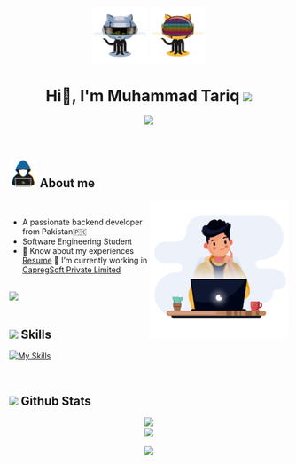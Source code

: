 <p align="center"> <img src="https://github.com/MTariq99/MTariq99/raw/main/assets/github_2.gif" height="20%" width="20%"> <img src="https://github.com/MTariq99/MTariq99/raw/main/assets/github_3.gif" height="20%" width="20%"> </p>


<h1 align="center"><b>Hi👋, I'm Muhammad Tariq </b><img src="https://media.giphy.com/media/hvRJCLFzcasrR4ia7z/giphy.gif" width="35"></h1>

<p align="center">
  <a href="https://github.com/DenverCoder1/readme-typing-svg"><img src="https://readme-typing-svg.herokuapp.com?font=Time+New+Roman&color=cyan&size=25&center=true&vCenter=true&width=600&height=100&lines=Assalamu+O+Alaikum+Warahmatullah..&hearts;++;Golang+Developer,;Software+Engineering+Student,;Active+Learner/Researcher,;Love+to+learn+new+stuffs..&hearts;"></a>
</p>


<br>


	
## <picture><img src="https://github.com/MTariq99/MTariq99/raw/main/assets/about_me.gif" width = 50px></picture> **About me**

<picture> <img align="right" src="https://github.com/MTariq99/MTariq99/raw/main/assets/developer.gif" width = 250px></picture>

<br>

- A passionate backend developer from Pakistan🇵🇰
-  Software Engineering Student
- 📄 Know about my experiences <a href="https://github.com/MTariq99/MTariq99/raw/main/assets/cv.pdf" target="blank">Resume</a>
   🔭 I’m currently working in <a href="https://www.capregsoft.com/" target="blank">CapregSoft Private Limited</a>
<br><br>

<img src="https://user-images.githubusercontent.com/73097560/115834477-dbab4500-a447-11eb-908a-139a6edaec5c.gif"><br><br>

## <img src="https://media2.giphy.com/media/QssGEmpkyEOhBCb7e1/giphy.gif?cid=ecf05e47a0n3gi1bfqntqmob8g9aid1oyj2wr3ds3mg700bl&rid=giphy.gif" width ="25"><b> Skills</b>
[![My Skills](https://skillicons.dev/icons?i=go,nodejs,express,react,c,cpp,graphql,docker,git,github,html,css,mysql,postgres,mongodb,vscode,postman,rabbitmq,kafka&perline=6)](https://skillicons.dev)

<br>


## <img src="https://media.giphy.com/media/iY8CRBdQXODJSCERIr/giphy.gif" width="35"><b> Github Stats </b>
<be>
<div align="center">
  <img src="https://github-readme-streak-stats.herokuapp.com?user=MTariq99&theme=algolia&background=0d1117&hide_border=true" />

<div align="center">
	
<img src="https://profile-counter.glitch.me/MTariq99/count.svg"/>
</div>

<img src="https://user-images.githubusercontent.com/73097560/115834477-dbab4500-a447-11eb-908a-139a6edaec5c.gif"><br><br>
